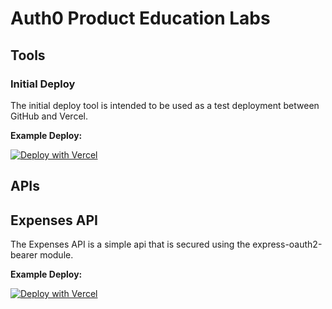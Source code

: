 # Auth0 Product Education Labs

## Tools

### Initial Deploy

The initial deploy tool is intended to be used as a test deployment between GitHub and Vercel.

**Example Deploy:**

[![Deploy with Vercel](https://vercel.com/button)](https://vercel.com/new/git/external?repository-url=https%3A%2F%2Fgithub.com%2Fauth0%2Fauth0-product-education-labs%2Ftree%2Fmaster%2Ftools%2Finitial-deploy&project-name=initial-deploy&repository-name=initial-deploy&demo-title=Vercel%20%2B%20GitHub%20%2B%20Auth0%20%3D%20%E2%9D%A4%EF%B8%8F&demo-description=You%20are%20now%20all%20set%20up%20to%20work%20through%20the%20labs.)

## APIs

## Expenses API

The Expenses API is a simple api that is secured using the express-oauth2-bearer module.

**Example Deploy:**

[![Deploy with Vercel](https://vercel.com/button)](https://vercel.com/new/git/external?repository-url=https%3A%2F%2Fgithub.com%2Fauth0%2Fauth0-product-education-labs%2Ftree%2Fmaster%2Fapis%2Fexpenses-api&env=ISSUER_BASE_URL,ALLOWED_AUDIENCES,NODE_ENV,VERCEL_URL&project-name=expenses-api&repository-name=expenses-api)
